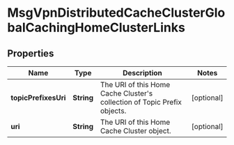 

# MsgVpnDistributedCacheClusterGlobalCachingHomeClusterLinks


## Properties

| Name | Type | Description | Notes |
|------------ | ------------- | ------------- | -------------|
|**topicPrefixesUri** | **String** | The URI of this Home Cache Cluster&#39;s collection of Topic Prefix objects. |  [optional] |
|**uri** | **String** | The URI of this Home Cache Cluster object. |  [optional] |



